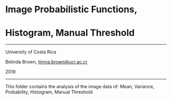 # Image Probabilistic Functions,
# Histogram, Manual Threshold

----------

University of Costa Rica

Belinda Brown, timna.brown@ucr.ac.cr

2019

----------

This folder contains the analysis of the image data of: Mean, Variance, Probability, Histogram, Manual Threshold 
